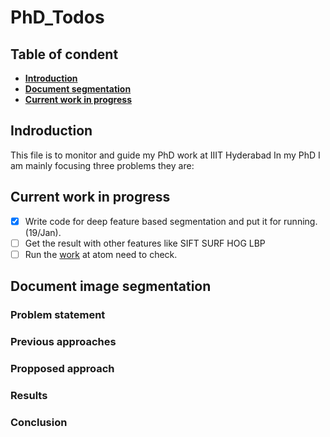 # PhD_Todos

## Table of condent
* **[Introduction](#introduction)**
* **[Document segmentation](#document-image-segmentation)**
* **[Current work in progress](#current-work-in-progress)**

## Indroduction

This file is to monitor and guide my PhD work at IIIT Hyderabad
In my PhD I am mainly focusing three problems they are:

## Current work in progress

- [x] Write code for deep feature based segmentation and put it for running.(19/Jan).
- [ ] Get the result with other features like SIFT SURF HOG LBP 
- [ ] Run the [work](https://github.com/HyeonwooNoh/DeconvNet) at atom need to check.

## Document image segmentation

### Problem statement

### Previous approaches

### Propposed approach

### Results

### Conclusion




